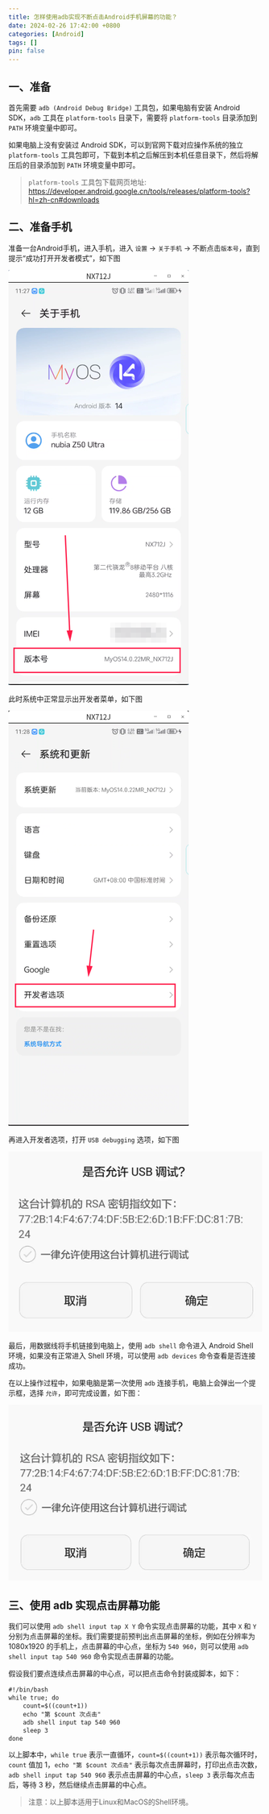 ```yaml
---
title: 怎样使用adb实现不断点击Android手机屏幕的功能？
date: 2024-02-26 17:42:00 +0800
categories: [Android]
tags: []
pin: false
---
```


## 一、准备

首先需要 `adb (Android Debug Bridge)` 工具包，如果电脑有安装 Android SDK，`adb` 工具在 `platform-tools` 目录下，需要将 `platform-tools` 目录添加到 `PATH` 环境变量中即可。

如果电脑上没有安装过 Android SDK，可以到官网下载对应操作系统的独立 `platform-tools` 工具包即可，下载到本机之后解压到本机任意目录下，然后将解压后的目录添加到 `PATH` 环境变量中即可。

> `platform-tools` 工具包下载网页地址: <https://developer.android.google.cn/tools/releases/platform-tools?hl=zh-cn#downloads>

## 二、准备手机

准备一台Android手机，进入手机，进入 `设置` -> `关于手机` -> 不断点击`版本号`，直到提示“成功打开开发者模式”，如下图

![20240226112807.png](/img/android/20240226112807.png)

此时系统中正常显示出开发者菜单，如下图

![20240226112850.png](/img/android/20240226112850.png)

再进入开发者选项，打开 `USB debugging` 选项，如下图

![20240226174722.png](/img/android/20240226174722.png)

最后，用数据线将手机链接到电脑上，使用 `adb shell` 命令进入 Android Shell 环境，如果没有正常进入 Shell 环境，可以使用 `adb devices` 命令查看是否连接成功。

在以上操作过程中，如果电脑是第一次使用 `adb` 连接手机，电脑上会弹出一个提示框，选择 `允许`，即可完成设置，如下图：

![20240226173010.png](img/20240226173010.png)

## 三、使用 adb 实现点击屏幕功能

我们可以使用 `adb shell input tap X Y` 命令实现点击屏幕的功能，其中 `X` 和 `Y` 分别为点击屏幕的坐标。我们需要提前预判出点击屏幕的坐标，例如在分辨率为 1080x1920 的手机上，点击屏幕的中心点，坐标为 `540 960`，则可以使用 `adb shell input tap 540 960` 命令实现点击屏幕的功能。

假设我们要点连续点击屏幕的中心点，可以把点击命令封装成脚本，如下：

```shell
#!/bin/bash
while true; do
    count=$((count+1))
    echo "第 $count 次点击"
    adb shell input tap 540 960
    sleep 3
done
```

以上脚本中，`while true` 表示一直循环，`count=$((count+1))` 表示每次循环时，`count` 值加 1，`echo "第 $count 次点击"` 表示每次点击屏幕时，打印出点击次数，`adb shell input tap 540 960` 表示点击屏幕的中心点，`sleep 3` 表示每次点击后，等待 3 秒，然后继续点击屏幕的中心点。

> 注意：以上脚本适用于Linux和MacOS的Shell环境。
